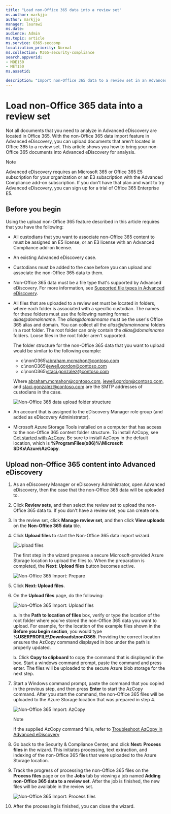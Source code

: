 ```yaml
---
title: "Load non-Office 365 data into a review set"
ms.author: markjjo
author: markjjo
manager: laurawi
ms.date: 
audience: Admin
ms.topic: article
ms.service: O365-seccomp
localization_priority: Normal
ms.collection: M365-security-compliance 
search.appverid: 
- MOE150
- MET150
ms.assetid: 

description: "Import non-Office 365 data to a review set in an Advanced eDiscovery case."
---
```


# Load non-Office 365 data into a review set

Not all documents that you need to analyze in Advanced eDiscovery are located in Office 365. With the non-Office 365 data import feature in Advanced eDiscovery, you can upload documents that aren't located in Office 365 to a review set. This article shows you how to bring your non-Office 365 documents into Advanced eDiscovery for analysis.

>[!Note]
>Advanced eDiscovery requires an Microsoft 365 or Office 365 E5 subscription for your organization or an E3 subscription with the Advanced Compliance add-on subscription. If you don't have that plan and want to try Advanced eDiscovery, you can sign up for a trial of Office 365 Enterprise E5.

## Before you begin

Using the upload non-Office 365 feature described in this article requires that you have the following:

- All custodians that you want to associate non-Office 365 content to must be assigned an E5 license, or an E3 license with an Advanced Compliance add-on license.

- An existing Advanced eDiscovery case.

- Custodians must be added to the case before you can upload and associate the non-Office 365 data to them.

- Non-Office 365 data must be a file type that's supported by Advanced eDiscovery. For more information, see [Supported file types in Advanced eDiscovery](supported-filetypes-ediscovery20.md).

- All files that are uploaded to a review set must be located in folders, where each folder is associated with a specific custodian. The names for these folders must use the following naming format: *alias@domainname*. The *alias@domainname* must be the user's Office 365 alias and domain. You can collect all the *alias@domainname* folders in a root folder. The root folder can only contain the *alias@domainname* folders. Loose files in the root folder aren't supported.

   The folder structure for the non-Office 365 data that you want to upload would be similar to the following example:

   - c:\nonO365\abraham.mcmahon@contoso.com
   - c:\nonO365\jewell.gordon@contoso.com
   - c:\nonO365\staci.gonzalez@contoso.com

   Where abraham.mcmahon@contoso.com, jewell.gordon@contoso.com, and staci.gonzalez@contoso.com are the SMTP addresses of custodians in the case.

   ![Non-Office 365 data upload folder structure](../media/3f2dde84-294e-48ea-b44b-7437bd25284c.png)

- An account that is assigned to the eDiscovery Manager role group (and added as eDiscovery Administrator).

- Microsoft Azure Storage Tools installed on a computer that has access to the non-Office 365 content folder structure. To install AzCopy, see [Get started with AzCopy](https://docs.microsoft.com/azure/storage/common/storage-use-azcopy). Be sure to install AzCopy in the default location, which is **%ProgramFiles(x86)%\Microsoft SDKs\Azure\AzCopy**.


## Upload non-Office 365 content into Advanced eDiscovery

1. As an eDiscovery Manager or eDiscovery Administrator, open Advanced eDiscovery, then the case that the non-Office 365 data will be uploaded to.  

2. Click **Review sets**, and then select the review set to upload the non-Office 365 data to.  If you don't have a review set, you can create one. 
 
3. In the review set, click **Manage review set**, and then click **View uploads** on the **Non-Office 365 data** tile.

4. Click **Upload files** to start the Non-Office 365 data import wizard.

   ![Upload files](../media/574f4059-4146-4058-9df3-ec97cf28d7c7.png)

   The first step in the wizard prepares a secure Microsoft-provided Azure Storage location to upload the files to.  When the preparation is completed, the **Next: Upload files** button becomes active.

   ![Non-Office 365 Import: Prepare](../media/0670a347-a578-454a-9b3d-e70ef47aec57.png)
 
5. Click **Next: Upload files**.

6. On the **Upload files** page, do the following:

   ![Non-Office 365 Import: Upload files](../media/3ea53b5d-7f9b-4dfc-ba63-90a38c14d41a.png)

   a. In the **Path to location of files** box, verify or type the location of the root folder where you've stored the non-Office 365 data you want to upload. For example, for the location of the example files shown in the **Before you begin section**, you would type **%USERPROFILE\Downloads\nonO365**. Providing the correct location ensures the AzCopy command displayed in box under the path is properly updated.

   b. Click **Copy to clipboard** to copy the command that is displayed in the box. Start a windows command prompt, paste the command and press enter.  The files will be uploaded to the secure Azure blob storage for the next step.

7. Start a Windows command prompt, paste the command that you copied in the previous step, and then press **Enter** to start the AzCopy command.  After you start the command, the non-Office 365 files will be uploaded to the Azure Storage location that was prepared in step 4.

   ![Non-Office 365 Import: AzCopy](../media/504e2dbe-f36f-4f36-9b08-04aea85d8250.png)

   > [!NOTE]
   > If the supplied AzCopy command fails, refer to [Troubleshoot AzCopy in Advanced eDiscovery](troubleshooting-azcopy.md)

8. Go back to the Security & Compliance Center, and click **Next: Process files** in the wizard.  This initiates processing, text extraction, and indexing of the non-Office 365 files that were uploaded to the Azure Storage location.  

9. Track the progress of processing the non-Office 365 files on the **Process files** page or on the **Jobs** tab by viewing a job named **Adding non-Office 365 data to a review set**.  After the job is finished, the new files will be available in the review set.

   ![Non-Office 365 Import: Process files](../media/218b1545-416a-4a9f-9b25-3b70e8508f67.png)

10. After the processing is finished, you can close the wizard.